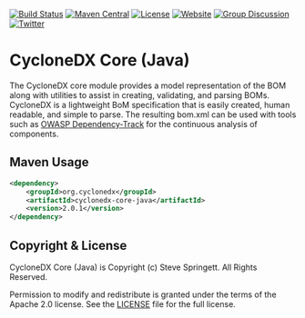 [![Build Status](https://travis-ci.org/CycloneDX/cyclonedx-core-java.svg?branch=master)](https://travis-ci.org/CycloneDX/cyclonedx-core-java)
[![Maven Central](https://maven-badges.herokuapp.com/maven-central/org.cyclonedx/cyclonedx-core-java/badge.svg)](https://maven-badges.herokuapp.com/maven-central/org.cyclonedx/cyclonedx-core-java)
[![License](https://img.shields.io/badge/license-Apache%202.0-brightgreen.svg)][License]
[![Website](https://img.shields.io/badge/https://-cyclonedx.org-blue.svg)](https://cyclonedx.org/)
[![Group Discussion](https://img.shields.io/badge/discussion-groups.io-blue.svg)](https://groups.io/g/CycloneDX)
[![Twitter](https://img.shields.io/twitter/url/http/shields.io.svg?style=social&label=Follow)](https://twitter.com/CycloneDX_Spec)


CycloneDX Core (Java)
=========

The CycloneDX core module provides a model representation of the BOM along with utilities to assist in creating, 
validating, and parsing BOMs. CycloneDX is a lightweight BoM specification that is easily created, human readable, 
and simple to parse. The resulting bom.xml can be used with tools such as [OWASP Dependency-Track](https://dependencytrack.org/) 
for the continuous analysis of components.

Maven Usage
-------------------

```xml
<dependency>
    <groupId>org.cyclonedx</groupId>
    <artifactId>cyclonedx-core-java</artifactId>
    <version>2.0.1</version>
</dependency>
```

Copyright & License
-------------------

CycloneDX Core (Java) is Copyright (c) Steve Springett. All Rights Reserved.

Permission to modify and redistribute is granted under the terms of the Apache 2.0 license. See the [LICENSE] file for the full license.

[License]: https://github.com/CycloneDX/cyclonedx-core-java/blob/master/LICENSE
